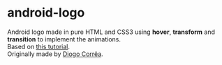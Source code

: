 # android-logo

Android logo made in pure HTML and CSS3 using **hover**, **transform** and **transition** to implement the animations.  
Based on [this tutorial](http://thecodeplayer.com/walkthrough/css3-android-logo).  
Originally made by [Diogo Corrêa](http://diogocorrea.com.br/).  


